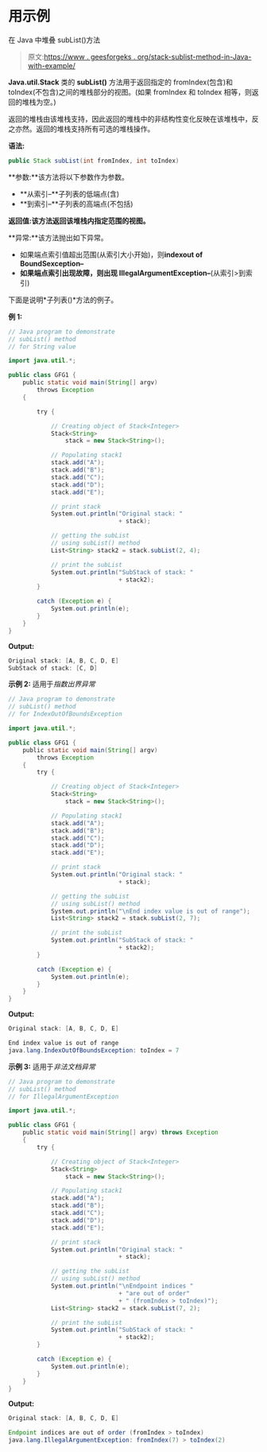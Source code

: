 # 用示例

在 Java 中堆叠 subList()方法

> 原文:[https://www . geesforgeks . org/stack-sublist-method-in-Java-with-example/](https://www.geeksforgeeks.org/stack-sublist-method-in-java-with-example/)

**Java.util.Stack** 类的 **subList()** 方法用于返回指定的 fromIndex(包含)和 toIndex(不包含)之间的堆栈部分的视图。(如果 fromIndex 和 toIndex 相等，则返回的堆栈为空。)

返回的堆栈由该堆栈支持，因此返回的堆栈中的非结构性变化反映在该堆栈中，反之亦然。返回的堆栈支持所有可选的堆栈操作。

**语法:**

```java
public Stack subList(int fromIndex, int toIndex)
```

**参数:**该方法将以下参数作为参数。

*   **从索引–**子列表的低端点(含)
*   **到索引–**子列表的高端点(不包括)

**返回值:**该方法返回该堆栈内指定范围的**视图。**

**异常:**该方法抛出如下异常。

*   如果端点索引值超出范围(从索引大小开始)，则**indexout of BoundSexception–**
*   **如果端点索引出现故障，则出现 IllegalArgumentException–**(从索引>到索引)

下面是说明*子列表()*方法的例子。

**例 1:**

```java
// Java program to demonstrate
// subList() method
// for String value

import java.util.*;

public class GFG1 {
    public static void main(String[] argv)
        throws Exception
    {

        try {

            // Creating object of Stack<Integer>
            Stack<String>
                stack = new Stack<String>();

            // Populating stack1
            stack.add("A");
            stack.add("B");
            stack.add("C");
            stack.add("D");
            stack.add("E");

            // print stack
            System.out.println("Original stack: "
                               + stack);

            // getting the subList
            // using subList() method
            List<String> stack2 = stack.subList(2, 4);

            // print the subList
            System.out.println("SubStack of stack: "
                               + stack2);
        }

        catch (Exception e) {
            System.out.println(e);
        }
    }
}
```

**Output:**

```java
Original stack: [A, B, C, D, E]
SubStack of stack: [C, D]

```

**示例 2:** 适用于*指数出界异常*

```java
// Java program to demonstrate
// subList() method
// for IndexOutOfBoundsException

import java.util.*;

public class GFG1 {
    public static void main(String[] argv)
        throws Exception
    {
        try {

            // Creating object of Stack<Integer>
            Stack<String>
                stack = new Stack<String>();

            // Populating stack1
            stack.add("A");
            stack.add("B");
            stack.add("C");
            stack.add("D");
            stack.add("E");

            // print stack
            System.out.println("Original stack: "
                               + stack);

            // getting the subList
            // using subList() method
            System.out.println("\nEnd index value is out of range");
            List<String> stack2 = stack.subList(2, 7);

            // print the subList
            System.out.println("SubStack of stack: "
                               + stack2);
        }

        catch (Exception e) {
            System.out.println(e);
        }
    }
}
```

**Output:**

```java
Original stack: [A, B, C, D, E]

End index value is out of range
java.lang.IndexOutOfBoundsException: toIndex = 7

```

**示例 3:** 适用于*非法文档异常*

```java
// Java program to demonstrate
// subList() method
// for IllegalArgumentException

import java.util.*;

public class GFG1 {
    public static void main(String[] argv) throws Exception
    {
        try {

            // Creating object of Stack<Integer>
            Stack<String>
                stack = new Stack<String>();

            // Populating stack1
            stack.add("A");
            stack.add("B");
            stack.add("C");
            stack.add("D");
            stack.add("E");

            // print stack
            System.out.println("Original stack: "
                               + stack);

            // getting the subList
            // using subList() method
            System.out.println("\nEndpoint indices "
                               + "are out of order"
                               + " (fromIndex > toIndex)");
            List<String> stack2 = stack.subList(7, 2);

            // print the subList
            System.out.println("SubStack of stack: "
                               + stack2);
        }

        catch (Exception e) {
            System.out.println(e);
        }
    }
}
```

**Output:**

```java
Original stack: [A, B, C, D, E]

Endpoint indices are out of order (fromIndex > toIndex)
java.lang.IllegalArgumentException: fromIndex(7) > toIndex(2)

```